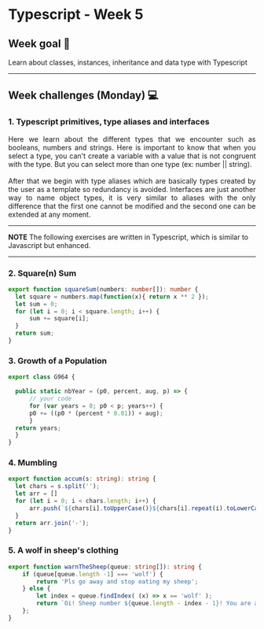 # Typescript - Week 5

## Week goal 🏁
Learn about classes, instances, inheritance and data type with Typescript

---
## Week challenges (Monday) 💻

### 1. Typescript primitives, type aliases and interfaces

<div style="text-align: justify">Here we learn about the different 
types that we encounter such as booleans, numbers and strings. Here is important to know that when you select a type, you can't create a variable with a value that is not congruent with the type. But you can select more than one type (ex: number || string).<br><br>
After that we begin with type aliases which are basically types created by the user as a template so redundancy is avoided. Interfaces are just another way to name object types, it is very similar to aliases with the only difference that the first one cannot be modified and the second one can be extended at any moment.</div>

---
 **NOTE**
The following exercises are written in Typescript, which is similar to Javascript but enhanced. 

---


### 2. Square(n) Sum
```typescript
export function squareSum(numbers: number[]): number {
  let square = numbers.map(function(x){ return x ** 2 });
  let sum = 0;
  for (let i = 0; i < square.length; i++) {
      sum += square[i];
  }
  return sum;
}
```

### 3. Growth of a Population
```typescript
export class G964 {

  public static nbYear = (p0, percent, aug, p) => {
      // your code
      for (var years = 0; p0 < p; years++) {
      p0 += ((p0 * (percent * 0.01)) + aug);
      }
  return years;
  }
}
```

### 4. Mumbling
```typescript
export function accum(s: string): string {
  let chars = s.split('');
  let arr = []
  for (let i = 0; i < chars.length; i++) {
      arr.push(`${chars[i].toUpperCase()}${chars[i].repeat(i).toLowerCase()}`)
  }
  return arr.join('-');
}
```

### 5. A wolf in sheep's clothing
```typescript
export function warnTheSheep(queue: string[]): string {
    if (queue[queue.length -1] === 'wolf') {
        return 'Pls go away and stop eating my sheep';
    } else {
        let index = queue.findIndex( (x) => x == 'wolf' );
        return `Oi! Sheep number ${queue.length - index - 1}! You are about to be eaten by a wolf!`;
    };
}
```